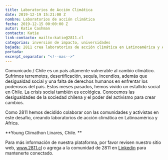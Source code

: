 ```yaml
---
title: Laboratorios de Acción Climática
date: 2019-12-19 15:21:00 Z
nombre: Laboratorios de acción climática
fecha: 2019-12-15 00:00:00 Z
autor: Katie Cashman
contacto: Katie
link-contacto: mailto:katie@2811.cl
categorias: inversión de impacto, universidades
bajada: 2811 crea laboratorios de acción climática en Latinoamérica y Africa
portada: 
excerpt_separator: "<!--mas-->"
---
```


Comunicado / Chile es un país altamente vulnerable al cambio climático. Sufrimos terremotos, desertificación, sequía, incendios, además que desigualdad social y una falta de derechos humanos en enfrentar los poderosos del país. Estos meses pasados, hemos vivido un estallido social en Chile. La crisis social también es ecológica. Conocemos las desigualdades de la sociedad chilena y el poder del activismo para crear cambios.

Como 2811 hemos decidido colaborar con las comunidades y activistas en este desafío, creando laboratorios de acción climática en Latinoamérica y Africa. 

**Young Climathon Linares, Chile. 
**


Para más información de nuestra plataforma, por favor revisen nuestro sitio web, www.2811.cl o agrega a la comunidad de 2811 en [Linkedin](https://www.linkedin.com/company/2811chile) para mantenerte conectado.